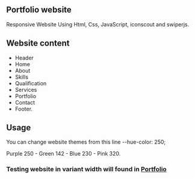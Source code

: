 ## Portfolio website

Responsive Website Using Html, Css, JavaScript, iconscout and swiperjs.

## Website content
- Header
- Home
- About 
- Skills
- Qualification
- Services
- Portfolio
- Contact 
- Footer.

## Usage

You can change website themes from this line
--hue-color: 250;

Purple 250 - Green 142 - Blue 230 - Pink 320.

### Testing website in variant width will found in [Portfolio](https://github.com/AlaaAbdelmotlep/Portfolio-Website/tree/master/assist/img)
